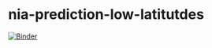 # nia-prediction-low-latitutdes

[![Binder](https://mybinder.org/badge_logo.svg)](https://mybinder.org/v2/gh/willirath/nia-prediction-low-latitutdes/master)
